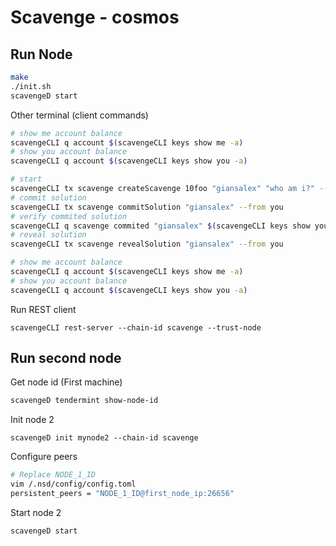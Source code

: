 # Scavenge - cosmos

## Run Node
```bash
make
./init.sh
scavengeD start
```

Other terminal (client commands)
```bash
# show me account balance
scavengeCLI q account $(scavengeCLI keys show me -a)
# show you account balance
scavengeCLI q account $(scavengeCLI keys show you -a)

# start
scavengeCLI tx scavenge createScavenge 10foo "giansalex" "who am i?" --from me
# commit solution
scavengeCLI tx scavenge commitSolution "giansalex" --from you
# verify commited solution
scavengeCLI q scavenge commited "giansalex" $(scavengeCLI keys show you -a)
# reveal solution
scavengeCLI tx scavenge revealSolution "giansalex" --from you

# show me account balance
scavengeCLI q account $(scavengeCLI keys show me -a)
# show you account balance
scavengeCLI q account $(scavengeCLI keys show you -a)

```


Run REST client
```
scavengeCLI rest-server --chain-id scavenge --trust-node
```

## Run second node

Get node id (First machine)
```bash
scavengeD tendermint show-node-id
```

Init node 2 
```
scavengeD init mynode2 --chain-id scavenge
```

Configure peers
```bash
# Replace NODE_1_ID
vim /.nsd/config/config.toml
persistent_peers = "NODE_1_ID@first_node_ip:26656"
```


Start node 2
```
scavengeD start
```